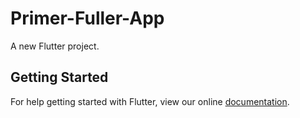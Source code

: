 # Primer-Fuller-App

A new Flutter project.

## Getting Started

For help getting started with Flutter, view our online
[documentation](https://flutter.io/).
